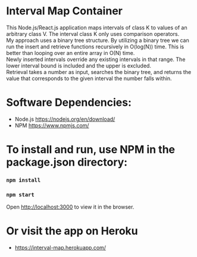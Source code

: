 # Interval Map Container 
This Node.js/React.js application maps intervals of class K to values of an arbitrary class V. The interval class K only uses comparison operators. <br>
My approach uses a binary tree structure. By utilizing a binary tree we can run the insert and retrieve functions recursively in O(log(N)) time. This is better than looping over an entire array in O(N) time. <br> 
Newly inserted intervals override any existing intervals in that range. The lower interval bound is included and the upper is excluded. <br> 
Retrieval takes a number as input, searches the binary tree, and returns the value that corresponds to the given interval the number falls within. 

# Software Dependencies: 
* Node.js https://nodejs.org/en/download/ 
* NPM https://www.npmjs.com/ 

# To install and run, use NPM in the package.json directory:

### `npm install` 
### `npm start`

Open [http://localhost:3000](http://localhost:3000) to view it in the browser.

# Or visit the app on Heroku
* https://interval-map.herokuapp.com/ 


